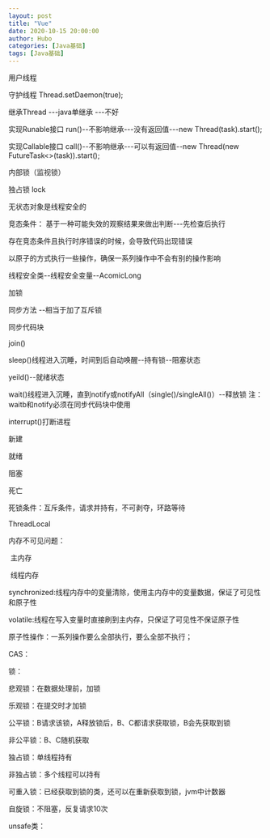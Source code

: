 ```yaml
---
layout: post
title: "Vue" 
date: 2020-10-15 20:00:00
author: Hubo
categories: [Java基础]
tags: [Java基础]
---
```




用户线程 

守护线程 Thread.setDaemon(true);



继承Thread ---java单继承 ---不好

实现Runable接口 run()--不影响继承---没有返回值---new Thread(task).start();

实现Callable接口 call()--不影响继承---可以有返回值--new Thread(new FutureTask<>(task)).start();



内部锁（监视锁）

独占锁 lock



无状态对象是线程安全的

竞态条件：	基于一种可能失效的观察结果来做出判断---先检查后执行

存在竞态条件且执行时序错误的时候，会导致代码出现错误

以原子的方式执行一些操作，确保一系列操作中不会有别的操作影响

线程安全类--线程安全变量--AcomicLong



加锁

同步方法 --相当于加了互斥锁

同步代码块



join()

sleep()线程进入沉睡，时间到后自动唤醒--持有锁--阻塞状态

yeild()--就绪状态

wait()线程进入沉睡，直到notify或notifyAll（single()/singleAll()）--释放锁 注：waitb和notify必须在同步代码块中使用

interrupt()打断进程



新建

就绪

阻塞

死亡



死锁条件：互斥条件，请求并持有，不可剥夺，环路等待



ThreadLocal



内存不可见问题：

​	主内存 

​	线程内存

synchronized:线程内存中的变量清除，使用主内存中的变量数据，保证了可见性和原子性

volatile:线程在写入变量时直接刷到主内存，只保证了可见性不保证原子性

原子性操作：一系列操作要么全部执行，要么全部不执行；

CAS：





锁：

悲观锁：在数据处理前，加锁

乐观锁：在提交时才加锁



公平锁：B请求该锁，A释放锁后，B、C都请求获取锁，B会先获取到锁

非公平锁：B、C随机获取



独占锁：单线程持有

非独占锁：多个线程可以持有



可重入锁：已经获取到锁的类，还可以在重新获取到锁，jvm中计数器



自旋锁：不阻塞，反复请求10次



unsafe类：